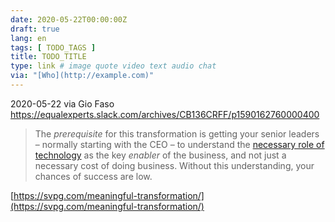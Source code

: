 ```yaml
---
date: 2020-05-22T00:00:00Z
draft: true
lang: en
tags: [ TODO_TAGS ]
title: TODO_TITLE
type: link # image quote video text audio chat
via: "[Who](http://example.com)"
---
```



2020-05-22 via Gio Faso
https://equalexperts.slack.com/archives/CB136CRFF/p1590162760000400

> The *prerequisite* for this transformation is getting your senior leaders – normally starting with the CEO – to understand the [necessary role of technology](https://svpg.com/the-role-of-technology/) as the key *enabler* of the business, and not just a necessary cost of doing business. Without this understanding, your chances of success are low.

[https://svpg.com/meaningful-transformation/](https://svpg.com/meaningful-transformation/)

